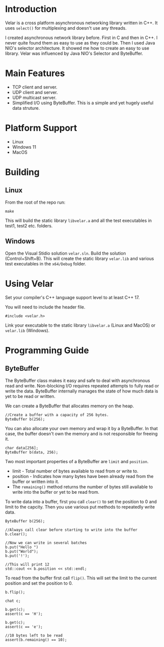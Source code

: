 # Introduction

Velar is a cross platform asynchronous networking library written in C++. It uses ``select()`` for multiplexing and doesn't use any threads.

I created asynchronous network library before. First in C and then in C++. I never quite found them as easy to use as they could be. Then I used Java NIO's selector architecture. It showed me how to create an easy to use library. Velar was influenced by Java NIO's Selector and ByteBuffer.

# Main Features

- TCP client and server.
- UDP client and server.
- UDP multicast server.
- Simplified I/O using ByteBuffer. This is a simple and yet hugely useful data struture.

# Platform Support
- Linux
- Windows 11
- MacOS

# Building
## Linux
From the root of the repo run:

```
make
```

This will build the static library ``libvelar.a`` and all the test executables in test1, test2 etc. folders.

## Windows
Open the Visual Stidio solution ``velar.sln``. Build the solution (Control+Shift+B). This will create the static library ``velar.lib`` and various test executables in the ``x64/Debug`` folder.

# Using Velar
Set your compiler's C++ language support level to at least C++ 17.

You will need to include the header file.

```
#include <velar.h>
```

Link your executable to the static library ``libvelar.a`` (Linux and MacOS) or ``velar.lib`` (Windows).

# Programming Guide

## ByteBuffer
The ByteBuffer class makes it easy and safe to deal with asynchronous read and write. Non-blocking I/O requires repeated attempts to fully read or write the data. ByteBuffer internally manages the state of how much data is yet to be read or written.

We can create a ByteBuffer that allocates memory on the heap.

```
//Create a buffer with a capacity of 256 bytes.
ByteBuffer b(256);
```

You can also allocate your own memory and wrap it by a ByteBuffer. In that case, the buffer doesn't own the memory and is not responsible for freeing it.

```
char data[256];
ByteBuffer b(data, 256);
```

Two most important properties of a ByteBuffer are ``limit`` and ``position``.

- limit - Total number of bytes available to read from or write to.
- position - Indicates how many bytes have been already read from the buffer or written into it.
- The ``remaining()`` method returns the number of bytes still available to write into the buffer or yet to be read from.

To write data into a buffer, first you call ``clear()`` to set the position to 0 and limit to the capcity. Then you use various put methods to repeatedly write data.

```
ByteBuffer b(256);

//Always call clear before starting to write into the buffer
b.clear();

//Now we can write in several batches
b.put("Hello ")
b.put("World");
b.put('!');

//This will print 12
std::cout << b.position << std::endl;
```

To read from the buffer first call ``flip()``. This will set the limit to the current position and set the position to 0.

```
b.flip();

chat c;

b.get(c);
assert(c == 'H');

b.get(c);
assert(c == 'e');

//10 bytes left to be read
assert(b.remaining() == 10);
```
